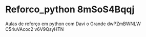 # Reforco_python 8mSoS4Bqqj
Aulas de reforço em python com Davi o Grande dwPZmBWNLW
 C54uVAcoc2 v6V9QsyHTN